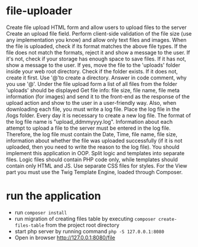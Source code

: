 # file-uploader
Create file upload HTML form and allow users to upload files to the server
Create an upload file field. Perform client-side validation of the file size (use any implementation
you know) and allow only text files and images.
When the file is uploaded, check if its format matches the above file types.
If the file does not match the formats,
reject it and show a message to the user. If it's not, check if your storage has enough space to save files.
If it has not, show a message to the user. If yes, move the file to the 'uploads' folder inside your web
root directory.
Check if the folder exists. If it does not, create it first. Use '@'to create a directory.
Answer in code comment, why you use '@'.
Under the file upload form a list of all files from the folder 'uploads' should be displayed
Get file info: file size, file name, file meta information (for images) and send it to the front-end as
the response of the upload action and show to the user in a user-friendly way.
Also, when downloading each file, you must write a log file. Place the log file in the /logs folder.
Every day it is necessary to create a new log file. The format of the log file name is "upload_ddmmyyyy.log".
Information about each attempt to upload a file to the server must be
entered in the log file. Therefore, the log file must contain the Date, Time, file name, file size,
information about whether the file was uploaded successfully (if it is not uploaded, then you
need to write the reason to the log file).
You should implement this application in OOP. Split logic and templates into separate files.
Logic files should contain PHP code only, while templates should contain only HTML and JS.
Use separate CSS files for styles.
For the View part you must use the Twig Template Engine, loaded through Composer.

# run the application
* run `composer install`
* run migration of creating files table by executing `composer create-files-table` from the project root directory
* start php server by running command `php -S 127.0.0.1:8080`
* Open in browser http://127.0.0.1:8080/file
